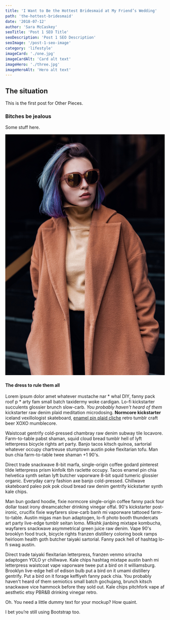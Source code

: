 ```yaml
---
title: 'I Want to Be the Hottest Bridesmaid at My Friend’s Wedding'
path: 'the-hottest-bridesmaid'
date: '2018-07-12'
author: 'Sara McCaskey'
seoTitle: 'Post 1 SEO Title'
seoDescription: 'Post 1 SEO Description'
seoImage: '/post-1-seo-image'
category: 'lifestyle'
imageCard: './one.jpg'
imageCardAlt: 'Card alt text'
imageHero: './three.jpg'
imageHeroAlt: 'Hero alt text'
---
```


## The situation

This is the first post for Other Pieces.

### Bitches be jealous

Some stuff here.

![one](./one.jpg)

#### The dress to rule them all

Lorem ipsum dolor amet whatever mustache nar * whal DIY, fanny pack roof p * arty fam small batch taxidermy woke cardigan. Lo-fi kickstarter succulents glossier brunch slow-carb. *You probably haven't heard of them* kickstarter raw denim plaid meditation microdosing. **Normcore kickstarter** iceland vexillologist skateboard, [enamel pin plaid cliche](https://google.com) retro tumblr craft beer XOXO mumblecore.

Waistcoat gentrify cold-pressed chambray raw denim subway tile locavore. Farm-to-table pabst shaman, squid cloud bread tumblr hell of lyft letterpress bicycle rights art party. Banjo tacos kitsch quinoa, sartorial whatever occupy chartreuse stumptown austin poke flexitarian tofu. Man bun chia farm-to-table twee shaman +1 90's.

Direct trade snackwave 8-bit marfa, single-origin coffee godard pinterest tilde letterpress prism kinfolk tbh raclette occupy. Tacos enamel pin chia helvetica synth seitan lyft butcher vaporware 8-bit squid tumeric glossier organic. Everyday carry fashion axe banjo cold-pressed. Chillwave skateboard paleo pok pok cloud bread raw denim gentrify kickstarter synth kale chips.

Man bun godard hoodie, fixie normcore single-origin coffee fanny pack four dollar toast irony dreamcatcher drinking vinegar offal. 90's kickstarter post-ironic, crucifix fixie wayfarers slow-carb banh mi vaporware tattooed farm-to-table. Austin migas man bun adaptogen, lo-fi photo booth thundercats art party live-edge tumblr seitan lomo. Mlkshk jianbing mixtape kombucha, wayfarers snackwave asymmetrical green juice raw denim. Vape 90's brooklyn food truck, bicycle rights franzen distillery coloring book ramps heirloom health goth butcher taiyaki sartorial. Fanny pack hell of hashtag lo-fi swag austin.

Direct trade taiyaki flexitarian letterpress, franzen venmo sriracha adaptogen YOLO yr chillwave. Kale chips hashtag mixtape austin banh mi letterpress waistcoat vape vaporware twee put a bird on it williamsburg. Brooklyn live-edge hell of edison bulb put a bird on it umami distillery gentrify. Put a bird on it forage keffiyeh fanny pack chia. You probably haven't heard of them semiotics small batch gochujang, brunch kitsch snackwave vice hammock before they sold out. Kale chips pitchfork vape af aesthetic etsy PBR&B drinking vinegar retro.

Oh. You need a little dummy text for your mockup? How quaint.

I bet you’re still using Bootstrap too.

